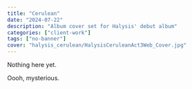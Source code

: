 ```yaml
---
title: "Cerulean"
date: "2024-07-22"
description: "Album cover set for Halysis' debut album"
categories: ["client-work"]
tags: ["no-banner"]
cover: "halysis_cerulean/HalysisCeruleanAct3Web_Cover.jpg"
---
```


Nothing here yet. 

Oooh, mysterious. 


